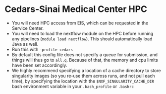 # Cedars-Sinai Medical Center HPC

  - You will need HPC access from EIS, which can be requested in the Service Center.
  - You will need to load the nextflow module on the HPC before running any pipelines (`module load nextflow`). This should automatically load Java as well.
  - Run this with `-profile cedars`
  - By default this config file does not specify a queue for submission, and things will thus go to `all.q`. Because of that, the memory and cpu limits have been set accordingly.
  - We  highly recommend specifying a location of a cache directory to store singularity images (so you re-use them across runs, and not pull each time), by specifying the location with the `$NXF_SINGULARITY_CACHE_DIR` bash environment variable in your `.bash_profile` or `.bashrc`
